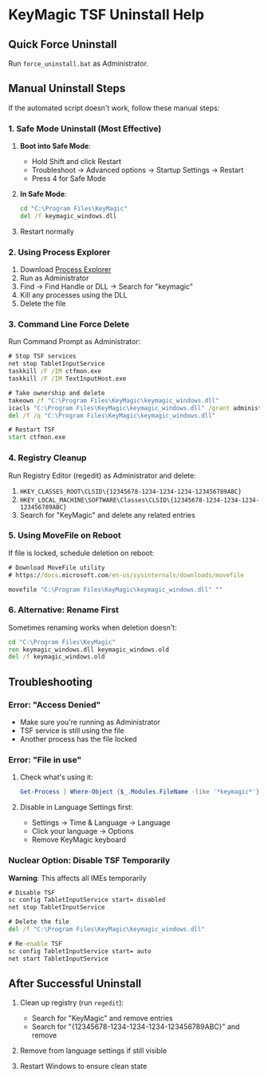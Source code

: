 # KeyMagic TSF Uninstall Help

## Quick Force Uninstall

Run `force_uninstall.bat` as Administrator.

## Manual Uninstall Steps

If the automated script doesn't work, follow these manual steps:

### 1. Safe Mode Uninstall (Most Effective)

1. **Boot into Safe Mode**:
   - Hold Shift and click Restart
   - Troubleshoot → Advanced options → Startup Settings → Restart
   - Press 4 for Safe Mode

2. **In Safe Mode**:
   ```cmd
   cd "C:\Program Files\KeyMagic"
   del /f keymagic_windows.dll
   ```

3. Restart normally

### 2. Using Process Explorer

1. Download [Process Explorer](https://docs.microsoft.com/en-us/sysinternals/downloads/process-explorer)
2. Run as Administrator
3. Find → Find Handle or DLL → Search for "keymagic"
4. Kill any processes using the DLL
5. Delete the file

### 3. Command Line Force Delete

Run Command Prompt as Administrator:

```cmd
# Stop TSF services
net stop TabletInputService
taskkill /F /IM ctfmon.exe
taskkill /F /IM TextInputHost.exe

# Take ownership and delete
takeown /f "C:\Program Files\KeyMagic\keymagic_windows.dll"
icacls "C:\Program Files\KeyMagic\keymagic_windows.dll" /grant administrators:F
del /f /q "C:\Program Files\KeyMagic\keymagic_windows.dll"

# Restart TSF
start ctfmon.exe
```

### 4. Registry Cleanup

Run Registry Editor (regedit) as Administrator and delete:

1. `HKEY_CLASSES_ROOT\CLSID\{12345678-1234-1234-1234-123456789ABC}`
2. `HKEY_LOCAL_MACHINE\SOFTWARE\Classes\CLSID\{12345678-1234-1234-1234-123456789ABC}`
3. Search for "KeyMagic" and delete any related entries

### 5. Using MoveFile on Reboot

If file is locked, schedule deletion on reboot:

```cmd
# Download MoveFile utility
# https://docs.microsoft.com/en-us/sysinternals/downloads/movefile

movefile "C:\Program Files\KeyMagic\keymagic_windows.dll" ""
```

### 6. Alternative: Rename First

Sometimes renaming works when deletion doesn't:

```cmd
cd "C:\Program Files\KeyMagic"
ren keymagic_windows.dll keymagic_windows.old
del /f keymagic_windows.old
```

## Troubleshooting

### Error: "Access Denied"
- Make sure you're running as Administrator
- TSF service is still using the file
- Another process has the file locked

### Error: "File in use"
1. Check what's using it:
   ```powershell
   Get-Process | Where-Object {$_.Modules.FileName -like '*keymagic*'}
   ```

2. Disable in Language Settings first:
   - Settings → Time & Language → Language
   - Click your language → Options
   - Remove KeyMagic keyboard

### Nuclear Option: Disable TSF Temporarily

**Warning**: This affects all IMEs temporarily

```cmd
# Disable TSF
sc config TabletInputService start= disabled
net stop TabletInputService

# Delete the file
del /f "C:\Program Files\KeyMagic\keymagic_windows.dll"

# Re-enable TSF
sc config TabletInputService start= auto
net start TabletInputService
```

## After Successful Uninstall

1. Clean up registry (run `regedit`):
   - Search for "KeyMagic" and remove entries
   - Search for "{12345678-1234-1234-1234-123456789ABC}" and remove

2. Remove from language settings if still visible

3. Restart Windows to ensure clean state